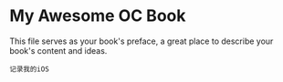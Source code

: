 # My Awesome OC Book

This file serves as your book's preface, a great place to describe your book's content and ideas.

```objc
记录我的iOS
```